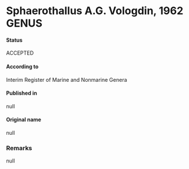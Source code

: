 # Sphaerothallus A.G. Vologdin, 1962 GENUS

#### Status
ACCEPTED

#### According to
Interim Register of Marine and Nonmarine Genera

#### Published in
null

#### Original name
null

### Remarks
null